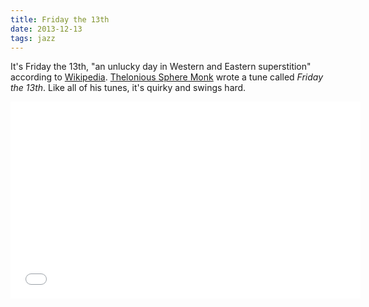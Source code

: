 ```yaml
---
title: Friday the 13th
date: 2013-12-13
tags: jazz
---
```


It's Friday the 13th, "an unlucky day in Western and Eastern superstition" according to [Wikipedia][3674-001]. [Thelonious Sphere Monk][3674-002] wrote a tune called *Friday the 13th*. Like all of his tunes, it's quirky and swings hard. 

<div class="fitvids">
    <iframe width="560" height="315" src="//www.youtube.com/embed/NT9xGJvW13c?rel=0" frameborder="0" allowfullscreen></iframe>
</div>


[3674-001]: http://en.wikipedia.org/wiki/Friday_the_13th
[3674-002]: http://en.wikipedia.org/wiki/Thelonious_Sphere_Monk